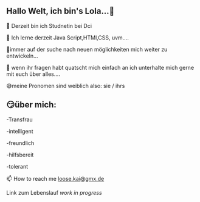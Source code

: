 ## Hallo Welt, ich bin's Lola...👋




:school_satchel: Derzeit bin ich Studnetin bei Dci

:book: Ich lerne derzeit Java Script,HTMl,CSS, uvm....

:high_heel:immer auf der suche nach neuen möglichkeiten mich weiter zu entwickeln...



:speech_balloon: wenn ihr fragen habt quatscht mich einfach an ich unterhalte mich gerne mit euch über alles....

:sweat_smile:meine Pronomen sind weiblich also: sie / ihrs

:smirk:über mich:
---
-Transfrau

-intelligent

-freundlich

-hilfsbereit

-tolerant

📫 How to reach me loose.kai@gmx.de

Link zum Lebenslauf *work in progress*








<!--
**Lola218/Lola218** is a ✨ _special_ ✨ repository because its `README.md` (this file) appears on your GitHub profile.

Here are some ideas to get you started:

- 🔭 I’m currently working on ...
- 🌱 I’m currently learning ...
- 👯 I’m looking to collaborate on ...
- 🤔 I’m looking for help with ...
- 💬 Ask me about ...
- 📫 How to reach me: ...
- 😄 Pronouns: ...
- ⚡ Fun fact: ...
-->
